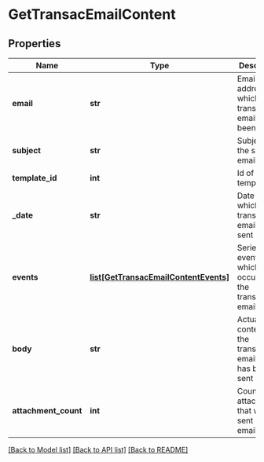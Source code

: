 # GetTransacEmailContent

## Properties
Name | Type | Description | Notes
------------ | ------------- | ------------- | -------------
**email** | **str** | Email address to which transactional email has been sent | 
**subject** | **str** | Subject of the sent email | 
**template_id** | **int** | Id of the template | [optional] 
**_date** | **str** | Date on which transactional email was sent | 
**events** | [**list[GetTransacEmailContentEvents]**](GetTransacEmailContentEvents.md) | Series of events which occurred on the transactional email | 
**body** | **str** | Actual content of the transactional email that has been sent | 
**attachment_count** | **int** | Count of the attachments that were sent in the email | 

[[Back to Model list]](../README.md#documentation-for-models) [[Back to API list]](../README.md#documentation-for-api-endpoints) [[Back to README]](../README.md)


